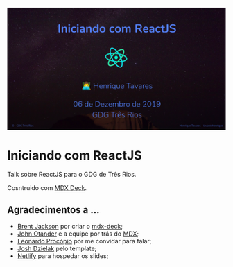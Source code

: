 [![Iniciando com ReactJS](images/new_slide.png)](https://gdg-tr-talk-reactjs.netlify.com/)

# Iniciando com ReactJS

Talk sobre ReactJS para o GDG de Três Rios.

Cosntruido com [MDX Deck](https://github.com/jxnblk/mdx-deck).

## Agradecimentos a ...

- [Brent Jackson](https://github.com/jxnblk) por criar o [mdx-deck](https://github.com/jxnblk/mdx-deck);
- [John Otander](https://github.com/johno) e a equipe por trás do [MDX](https://github.com/mdx-js/mdx);
- [Leonardo Procópio](https://github.com/leoeek) por me convidar para falar;
- [Josh Dzielak](https://github.com/dzello) pelo template;
- [Netlify](https://netlify.com/) para hospedar os slides;
